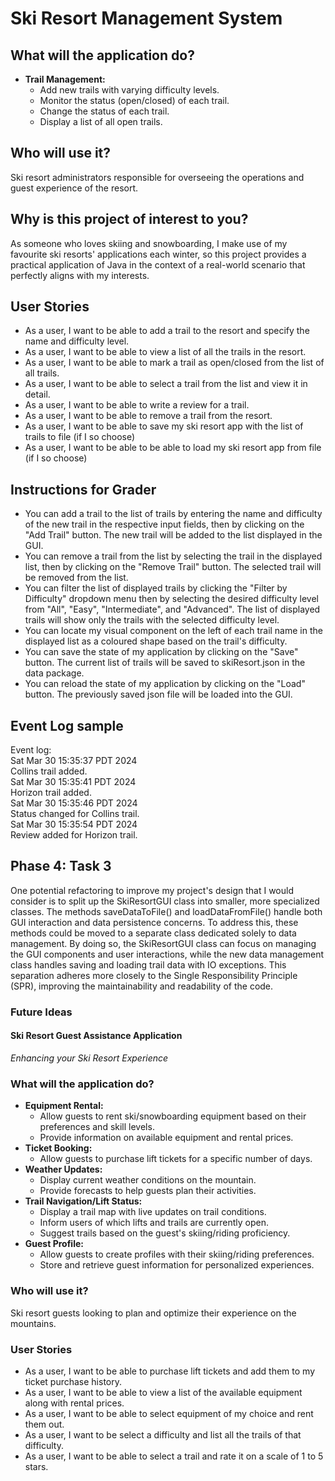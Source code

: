 # Ski Resort Management System

## **What will the application do?**
- **Trail Management:**
  - Add new trails with varying difficulty levels.
  - Monitor the status (open/closed) of each trail.
  - Change the status of each trail.
  - Display a list of all open trails.

## **Who will use it?**

Ski resort administrators responsible for overseeing the operations and guest experience of the resort.

## **Why is this project of interest to you?**

As someone who loves skiing and snowboarding, I make use of my favourite ski resorts' applications each winter, so this
project provides a practical application of Java in the context of a real-world scenario that perfectly aligns with my 
interests.

## **User Stories**
- As a user, I want to be able to add a trail to the resort and specify the name and difficulty level.
- As a user, I want to be able to view a list of all the trails in the resort.
- As a user, I want to be able to mark a trail as open/closed from the list of all trails.
- As a user, I want to be able to select a trail from the list and view it in detail.
- As a user, I want to be able to write a review for a trail.
- As a user, I want to be able to remove a trail from the resort.
- As a user, I want to be able to save my ski resort app with the list of trails to file (if I so choose)
- As a user, I want to be able to be able to load my ski resort app from file (if I so choose)

## **Instructions for Grader**
- You can add a trail to the list of trails by entering the name and difficulty of the new trail in the respective
input fields, then by clicking on the "Add Trail" button. The new trail will be added to the list
displayed in the GUI.
- You can remove a trail from the list by selecting the trail in the displayed list, then by clicking on the 
"Remove Trail" button. The selected trail will be removed from the list.
- You can filter the list of displayed trails by clicking the "Filter by Difficulty" dropdown menu then by selecting
the desired difficulty level from "All", "Easy", "Intermediate", and "Advanced". The list of displayed trails will show
only the trails with the selected difficulty level.
- You can locate my visual component on the left of each trail name in the displayed list as a coloured shape based on 
the trail's difficulty.
- You can save the state of my application by clicking on the "Save" button. The current list of trails will be saved
to skiResort.json in the data package.
- You can reload the state of my application by clicking on the "Load" button. The previously saved json file will be
loaded into the GUI.

## **Event Log sample**
Event log:  
Sat Mar 30 15:35:37 PDT 2024  
Collins trail added.  
Sat Mar 30 15:35:41 PDT 2024  
Horizon trail added.  
Sat Mar 30 15:35:46 PDT 2024  
Status changed for Collins trail.  
Sat Mar 30 15:35:54 PDT 2024  
Review added for Horizon trail.

## **Phase 4: Task 3**
One potential refactoring to improve my project's design that I would consider is to split up the SkiResortGUI class
into smaller, more specialized classes. The methods saveDataToFile() and loadDataFromFile() handle both GUI interaction
and data persistence concerns. To address this, these methods could be moved to a separate class dedicated solely to 
data management. By doing so, the SkiResortGUI class can focus on managing the GUI components and user interactions, 
while the new data management class handles saving and loading trail data with IO exceptions. This separation adheres 
more closely to the Single Responsibility Principle (SPR), improving the maintainability and readability of the code.


### Future Ideas

#### Ski Resort Guest Assistance Application

*Enhancing your Ski Resort Experience*

### **What will the application do?**
- **Equipment Rental:**
  - Allow guests to rent ski/snowboarding equipment based on their preferences and skill levels.
  - Provide information on available equipment and rental prices.
- **Ticket Booking:**
  - Allow guests to purchase lift tickets for a specific number of days.
- **Weather Updates:**
  - Display current weather conditions on the mountain.
  - Provide forecasts to help guests plan their activities.
- **Trail Navigation/Lift Status:**
  - Display a trail map with live updates on trail conditions.
  - Inform users of which lifts and trails are currently open.
  - Suggest trails based on the guest's skiing/riding proficiency.
- **Guest Profile:**
  - Allow guests to create profiles with their skiing/riding preferences.
  - Store and retrieve guest information for personalized experiences.

### **Who will use it?**

Ski resort guests looking to plan and optimize their experience on the mountains.


### **User Stories**
- As a user, I want to be able to purchase lift tickets and add them to my ticket purchase history.
- As a user, I want to be able to view a list of the available equipment along with rental prices.
- As a user, I want to be able to select equipment of my choice and rent them out.
- As a user, I want to be select a difficulty and list all the trails of that difficulty.
- As a user, I want to be able to select a trail and rate it on a scale of 1 to 5 stars.